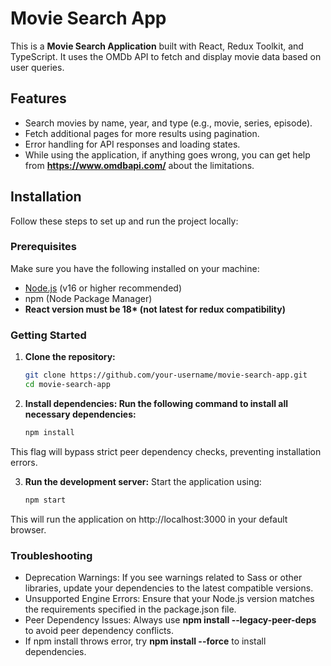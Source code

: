 # Movie Search App

This is a **Movie Search Application** built with React, Redux Toolkit, and TypeScript. It uses the OMDb API to fetch and display movie data based on user queries.

## Features

- Search movies by name, year, and type (e.g., movie, series, episode).
- Fetch additional pages for more results using pagination.
- Error handling for API responses and loading states.
- While using the application, if anything goes wrong, you can get help from __https://www.omdbapi.com/__ about the limitations.

## Installation

Follow these steps to set up and run the project locally:

### Prerequisites

Make sure you have the following installed on your machine:
- [Node.js](https://nodejs.org/) (v16 or higher recommended)
- npm (Node Package Manager)
- __React version must be 18* (not latest for redux compatibility)__

### Getting Started

1. **Clone the repository:**
   ```bash
   git clone https://github.com/your-username/movie-search-app.git
   cd movie-search-app
   
2. **Install dependencies: Run the following command to install all necessary dependencies:**
   ```bash
   npm install
   
This flag will bypass strict peer dependency checks, preventing installation errors.

3. **Run the development server:** Start the application using:
   ```bash
   npm start
   
This will run the application on http://localhost:3000 in your default browser.

### Troubleshooting

- Deprecation Warnings: If you see warnings related to Sass or other libraries, update your dependencies to the latest compatible versions.
- Unsupported Engine Errors: Ensure that your Node.js version matches the requirements specified in the package.json file.
- Peer Dependency Issues: Always use __npm install --legacy-peer-deps__ to avoid peer dependency conflicts.
- If npm install throws error, try __npm install --force__ to install dependencies.

